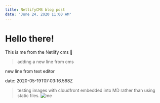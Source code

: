```yaml
---
title: NetlifyCMS blog post
date: "June 24, 2020 11:00 AM"
---
```


# Hello there!

This is me from the Netlify cms 🕺

> adding a new line from cms

new line from text editor

date: 2020-05-19T07:03:16.568Z

> testing images with cloudfront embedded into MD rather than using static files.
> ![me](https://my-portfolio-bucket-resources.s3-eu-west-1.amazonaws.com/public/me.jpg)
